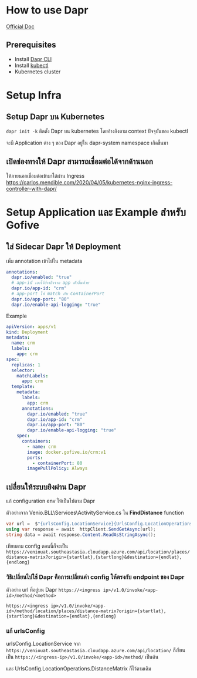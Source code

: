 
# How to use Dapr
[Official Doc](https://docs.dapr.io/operations/hosting/kubernetes/kubernetes-deploy/)
## Prerequisites

-   Install  [Dapr CLI](https://docs.dapr.io/getting-started/install-dapr-cli/)
-   Install  [kubectl](https://kubernetes.io/docs/tasks/tools/)
-   Kubernetes cluster

# Setup Infra

##  Setup Dapr บน Kubernetes
`dapr init -k`
ติดตั้ง Dapr บน kubernetes โดยอ้างอิงตาม context ปัจจุบันของ kubectl

จะมี Application ต่าง ๆ ของ Dapr อยู่ใน dapr-system namespace เกิดขึ้นมา

## เปิดช่องทางให้ Dapr สามารถเชื่อมต่อได้จากด้านนอก
ให้ภายนอกเชื่อมต่อเข้ามาได้ผ่าน Ingress
https://carlos.mendible.com/2020/04/05/kubernetes-nginx-ingress-controller-with-dapr/

# Setup Application และ Example สำหรับ Gofive

## ใส่ Sidecar Dapr ให้ Deployment
เพิ่ม annotation เข้าไปใน metadata
```yaml
annotations:
  dapr.io/enabled: "true"
  # app-id เอาไว้อ้างอิงจาก app ตัวอื่นด้วย
  dapr.io/app-id: "crm"
  # app-port ให้ match กับ ContainerPort
  dapr.io/app-port: "80"
  dapr.io/enable-api-logging: "true"
```

Example
```yaml
apiVersion: apps/v1
kind: Deployment
metadata:
  name: crm
  labels:
    app: crm
spec:
  replicas: 1
  selector:
    matchLabels:
      app: crm
  template:
    metadata:
      labels:
        app: crm
      annotations:
        dapr.io/enabled: "true"
        dapr.io/app-id: "crm"
        dapr.io/app-port: "80"
        dapr.io/enable-api-logging: "true"
    spec:
      containers:
        - name: crm
        image: docker.gofive.io/crm:v1
        ports:
          - containerPort: 80
        imagePullPolicy: Always
```

## เปลี่ยนให้ระบบยิงผ่าน Dapr
แก้ configuration env ให้เป็นไปตาม Dapr


ตัวอย่างจาก 
Venio.BLL\Services\ActivityService.cs ใน **FindDistance** function
```c#
var url =  $"{urlsConfig.LocationService}{UrlsConfig.LocationOperations.DistanceMatrix(startlat, startlong, endlat, endlong)}";
using var response = await  httpClient.SendGetAsync(url);
string data = await response.Content.ReadAsStringAsync();
```

เทียบตาม config ตอนนี้ก็จะเป็น
`https://veniouat.southeastasia.cloudapp.azure.com/api/location/places/distance-matrix?origin={startlat},{startlong}&destination={endlat},{endlong}`

### วิธีเปลี่ยนไปใช้ Dapr คือการเปลี่ยนค่า config ให้ตรงกับ endpoint ของ Dapr

ตัวอย่าง url ที่อยู่บน Dapr
`https://<ingress ip>/v1.0/invoke/<app-id>/method/<method>`

`https://<ingress ip>/v1.0/invoke/<app-id>/method/location/places/distance-matrix?origin={startlat},{startlong}&destination={endlat},{endlong}`

### แก้ urlsConfig
urlsConfig.LocationService จาก `https://veniouat.southeastasia.cloudapp.azure.com/api/location/`
 ก็เขียนเป็น `https://<ingress-ip>/v1.0/invoke/<app-id>/method/` เป็นต้น

และ UrlsConfig.LocationOperations.DistanceMatrix    ก็ไว้ตามเดิม
